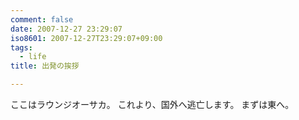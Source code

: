 ```yaml
---
comment: false
date: 2007-12-27 23:29:07
iso8601: 2007-12-27T23:29:07+09:00
tags:
  - life
title: 出発の挨拶

---
```


ここはラウンジオーサカ。
これより、国外へ逃亡します。
まずは東へ。
